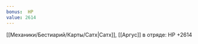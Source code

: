 ```yaml
---
bonus:  HP 
value: 2614
---
```

[[Механики/Бестиарий/Карты/Сатх|Сатх]], [[Аргус]] в отряде: HP +2614
